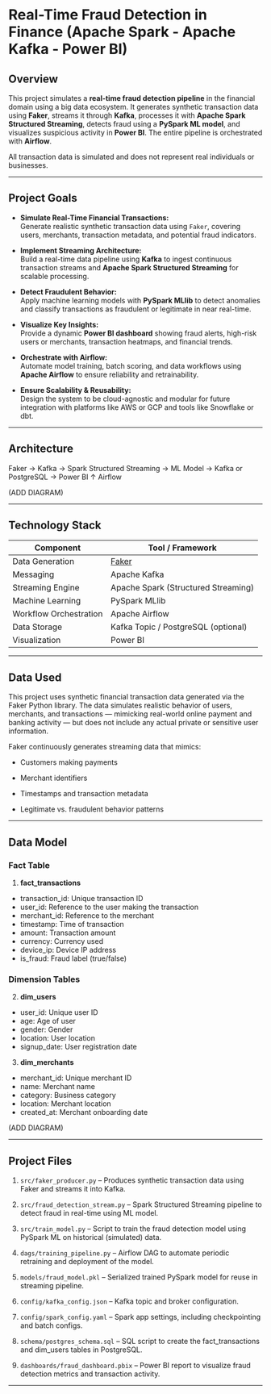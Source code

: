 # Real-Time Fraud Detection in Finance (Apache Spark - Apache Kafka - Power BI)

## Overview

This project simulates a **real-time fraud detection pipeline** in the financial domain using a big data ecosystem. It generates synthetic transaction data using **Faker**, streams it through **Kafka**, processes it with **Apache Spark Structured Streaming**, detects fraud using a **PySpark ML model**, and visualizes suspicious activity in **Power BI**. The entire pipeline is orchestrated with **Airflow**.

All transaction data is simulated and does not represent real individuals or businesses.

---

## Project Goals
- **Simulate Real-Time Financial Transactions:**  
  Generate realistic synthetic transaction data using `Faker`, covering users, merchants, transaction metadata, and potential fraud indicators.

- **Implement Streaming Architecture:**  
  Build a real-time data pipeline using **Kafka** to ingest continuous transaction streams and **Apache Spark Structured Streaming** for scalable processing.

- **Detect Fraudulent Behavior:**  
  Apply machine learning models with **PySpark MLlib** to detect anomalies and classify transactions as fraudulent or legitimate in near real-time.

- **Visualize Key Insights:**  
  Provide a dynamic **Power BI dashboard** showing fraud alerts, high-risk users or merchants, transaction heatmaps, and financial trends.

- **Orchestrate with Airflow:**  
  Automate model training, batch scoring, and data workflows using **Apache Airflow** to ensure reliability and retrainability.

- **Ensure Scalability & Reusability:**  
  Design the system to be cloud-agnostic and modular for future integration with platforms like AWS or GCP and tools like Snowflake or dbt.

---

## Architecture

Faker → Kafka → Spark Structured Streaming → ML Model → Kafka or PostgreSQL → Power BI ↑ Airflow

(ADD DIAGRAM)

---

## Technology Stack

| Component         | Tool / Framework           |
|------------------|----------------------------|
| Data Generation   | [Faker](https://faker.readthedocs.io/)       |
| Messaging         | Apache Kafka               |
| Streaming Engine  | Apache Spark (Structured Streaming) |
| Machine Learning  | PySpark MLlib              |
| Workflow Orchestration | Apache Airflow         |
| Data Storage      | Kafka Topic / PostgreSQL (optional) |
| Visualization     | Power BI                   |

---

## Data Used

This project uses synthetic financial transaction data generated via the Faker Python library. The data simulates realistic behavior of users, merchants, and transactions — mimicking real-world online payment and banking activity — but does not include any actual private or sensitive user information.

Faker continuously generates streaming data that mimics:

- Customers making payments

- Merchant identifiers

- Timestamps and transaction metadata

- Legitimate vs. fraudulent behavior patterns

---

## Data Model
### **Fact Table**
1. **fact_transactions**
- transaction_id: Unique transaction ID
- user_id: Reference to the user making the transaction
- merchant_id: Reference to the merchant
- timestamp: Time of transaction
- amount: Transaction amount
- currency: Currency used
- device_ip: Device IP address
- is_fraud: Fraud label (true/false)

### **Dimension Tables**
2. **dim_users**
- user_id: Unique user ID
- age: Age of user
- gender: Gender
- location: User location
- signup_date: User registration date

3. **dim_merchants**
- merchant_id: Unique merchant ID
- name: Merchant name
- category: Business category
- location: Merchant location
- created_at: Merchant onboarding date

(ADD DIAGRAM)

---

## Project Files

1. `src/faker_producer.py` – Produces synthetic transaction data using Faker and streams it into Kafka.

2. `src/fraud_detection_stream.py` – Spark Structured Streaming pipeline to detect fraud in real-time using ML model.

3. `src/train_model.py` – Script to train the fraud detection model using PySpark ML on historical (simulated) data.

4. `dags/training_pipeline.py` – Airflow DAG to automate periodic retraining and deployment of the model.

5. `models/fraud_model.pkl` – Serialized trained PySpark model for reuse in streaming pipeline.

6. `config/kafka_config.json` – Kafka topic and broker configuration.

7. `config/spark_config.yaml` – Spark app settings, including checkpointing and batch configs.

8. `schema/postgres_schema.sql` – SQL script to create the fact_transactions and dim_users tables in PostgreSQL.

9. `dashboards/fraud_dashboard.pbix` – Power BI report to visualize fraud detection metrics and transaction activity.

------------------------------------






